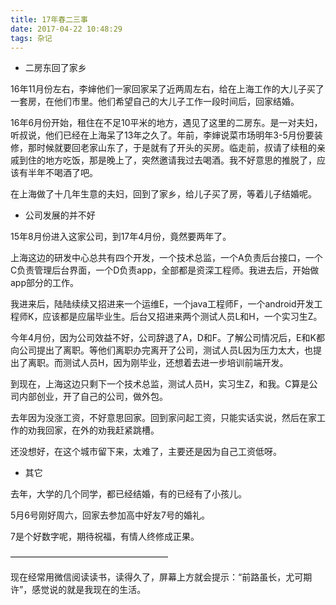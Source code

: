 ```yaml
---
title: 17年春二三事
date: 2017-04-22 10:48:29
tags: 杂记
---
```


- 二房东回了家乡

16年11月份左右，李婶他们一家回家呆了近两周左右，给在上海工作的大儿子买了一套房，在他们市里。他们希望自己的大儿子工作一段时间后，回家结婚。

16年6月份开始，租住在不足10平米的地方，遇见了这里的二房东。是一对夫妇，听叔说，他们已经在上海呆了13年之久了。年前，李婶说菜市场明年3-5月份要装修，那时候就要回老家山东了，于是就有了开头的买房。临走前，叔请了续租的亲戚到住的地方吃饭，那是晚上了，突然邀请我过去喝酒。我不好意思的推脱了，应该有半年不喝酒了吧。

在上海做了十几年生意的夫妇，回到了家乡，给儿子买了房，等着儿子结婚呢。

<!-- more -->

- 公司发展的并不好

15年8月份进入这家公司，到17年4月份，竟然要两年了。

上海这边的研发中心总共有四个开发，一个技术总监，一个A负责后台接口，一个C负责管理后台界面，一个D负责app，全部都是资深工程师。我进去后，开始做app部分的工作。

我进来后，陆陆续续又招进来一个运维E，一个java工程师F，一个android开发工程师K，应该都是应届毕业生。后台又招进来两个测试人员L和H，一个实习生Z。

今年4月份，因为公司效益不好，公司辞退了A，D和F。了解公司情况后，E和K都向公司提出了离职。等他们离职办完离开了公司，测试人员L因为压力太大，也提出了离职。而测试人员H，因为刚毕业，还想着去进一步培训前端开发。

到现在，上海这边只剩下一个技术总监，测试人员H，实习生Z，和我。C算是公司内部创业，开了自己的公司，做外包。

去年因为没涨工资，不好意思回家。回到家问起工资，只能实话实说，然后在家工作的劝我回家，在外的劝我赶紧跳槽。

还没想好，在这个城市留下来，太难了，主要还是因为自己工资低呀。


- 其它

去年，大学的几个同学，都已经结婚，有的已经有了小孩儿。

5月6号刚好周六，回家去参加高中好友7号的婚礼。

7是个好数字呢，期待祝福，有情人终修成正果。

——————————————————

现在经常用微信阅读读书，读得久了，屏幕上方就会提示：“前路虽长，尤可期许”，感觉说的就是我现在的生活。